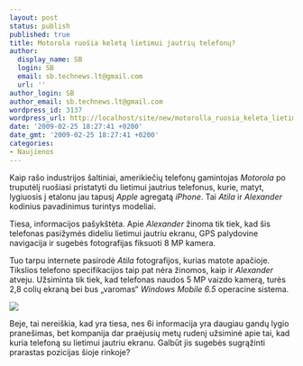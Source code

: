 ```yaml
---
layout: post
status: publish
published: true
title: Motorola ruošia keletą lietimui jautrių telefonų?
author:
  display_name: SB
  login: SB
  email: sb.technews.lt@gmail.com
  url: ''
author_login: SB
author_email: sb.technews.lt@gmail.com
wordpress_id: 3137
wordpress_url: http://localhost/site/new/motorolla_ruosia_keleta_lietimui_jautriu_telefonu_/
date: '2009-02-25 18:27:41 +0200'
date_gmt: '2009-02-25 18:27:41 +0200'
categories:
- Naujienos
---
```

<p>Kaip rašo industrijos šaltiniai, amerikiečių telefonų gamintojas <i>Motorola</i> po truputėlį ruošiasi pristatyti du lietimui jautrius telefonus, kurie, matyt, lygiuosis į etalonu jau tapusį <i>Apple</i> agregatą <i>iPhone</i>. Tai <i>Atila</i> ir <i>Alexander</i> kodinius pavadinimus turintys modeliai.</p>
<p>Tiesa, informacijos pašykštėta. Apie <i>Alexander</i> žinoma tik tiek, kad šis telefonas pasižymės dideliu lietimui jautriu ekranu, GPS palydovine navigacija ir sugebės fotografijas fiksuoti 8 MP kamera.</p>
<p>Tuo tarpu internete pasirodė <i>Atila</i> fotografijos, kurias matote apačioje. Tikslios telefono specifikacijos taip pat nėra žinomos, kaip ir <i>Alexander</i> atveju. Užsiminta tik tiek, kad telefonas naudos 5 MP vaizdo kamerą, turės 2,8 colių ekraną bei bus „varomas“ <i>Windows Mobile 6.5</i> operacine sistema. </p>
<p><img src="http://www.part.lt/img/86c03ce68cffed2a855b7248be71c136510.jpg" /></p>
<p>Beje, tai nereiškia, kad yra tiesa, nes 6i informacija yra daugiau gandų lygio pranešimas, bet kompanija dar praėjusių metų rudenį užsiminė apie tai, kad kuria telefoną su lietimui jautriu ekranu. Galbūt jis sugebės sugrąžinti prarastas pozicijas šioje rinkoje? </p>
